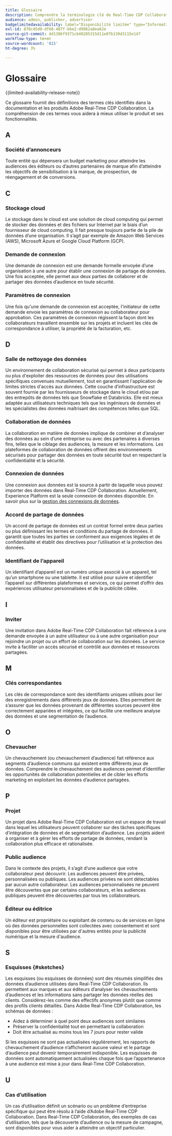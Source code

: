 ```yaml
---
title: Glossaire
description: Comprendre la terminologie clé de Real-Time CDP Collaboration
audience: admin, publisher, advertiser
badgelimitedavailability: label="Disponibilité limitée" type="Informative" url="https://helpx.adobe.com/legal/product-descriptions/real-time-customer-data-platform-collaboration.html newtab=true"
exl-id: 870c45d0-df68-487f-bbe2-d9862a8ea62e
source-git-commit: dd1386f9371cb40285315d11e07b139d3115e147
workflow-type: tm+mt
source-wordcount: '815'
ht-degree: 3%

---
```


# Glossaire

{{limited-availability-release-note}}

Ce glossaire fournit des définitions des termes clés identifiés dans la documentation et les produits Adobe Real-Time CDP Collaboration. La compréhension de ces termes vous aidera à mieux utiliser le produit et ses fonctionnalités.

## A

### Société d’annonceurs

Toute entité qui dépensera un budget marketing pour atteindre les audiences des éditeurs ou d’autres partenaires de marque afin d’atteindre les objectifs de sensibilisation à la marque, de prospection, de réengagement et de conversions.

## C

### Stockage cloud

Le stockage dans le cloud est une solution de cloud computing qui permet de stocker des données et des fichiers sur Internet par le biais d’un fournisseur de cloud computing. Il fait presque toujours partie de la pile de données d’une organisation. Il s’agit par exemple de Amazon Web Services (AWS), Microsoft Azure et Google Cloud Platform (GCP).

### Demande de connexion

Une demande de connexion est une demande formelle envoyée d’une organisation à une autre pour établir une connexion de partage de données. Une fois acceptée, elle permet aux deux parties de collaborer et de partager des données d’audience en toute sécurité.

### Paramètres de connexion

Une fois qu&#39;une demande de connexion est acceptée, l&#39;initiateur de cette demande envoie les paramètres de connexion au collaborateur pour approbation. Ces paramètres de connexion régissent la façon dont les collaborateurs travaillent ensemble sur les projets et incluent les clés de correspondance à utiliser, la propriété de la facturation, etc.

<!--

### Crosswalk

An identity crosswalk is a tool used to connect different identifiers across datasets to enrich your audience data with additional attributes or dimensions. It creates a bridge between different data points, allowing for a more comprehensive and cohesive view of the data.

-->

## D

### Salle de nettoyage des données

Un environnement de collaboration sécurisé qui permet à deux participants ou plus d&#39;exploiter des ressources de données pour des utilisations spécifiques convenues mutuellement, tout en garantissant l&#39;application de limites strictes d&#39;accès aux données. Cette couche d’infrastructure est souvent fournie par les fournisseurs de stockage dans le cloud et/ou par des entrepôts de données tels que Snowflake et Databricks. Elle est mieux adaptée aux utilisateurs techniques tels que les ingénieurs de données et les spécialistes des données maîtrisant des compétences telles que SQL.

### Collaboration de données

La collaboration en matière de données implique de combiner et d’analyser des données au sein d’une entreprise ou avec des partenaires à diverses fins, telles que le ciblage des audiences, la mesure et les informations. Les plateformes de collaboration de données offrent des environnements sécurisés pour partager des données en toute sécurité tout en respectant la confidentialité et la sécurité.

### Connexion de données

Une connexion aux données est la source à partir de laquelle vous pouvez importer des données dans Real-Time CDP Collaboration. Actuellement, Experience Platform est la seule connexion de données disponible. En savoir plus sur la [gestion des connexions de données](/help/guide/setup/manage-data-connection.md).

### Accord de partage de données

Un accord de partage de données est un contrat formel entre deux parties ou plus définissant les termes et conditions du partage de données. Il garantit que toutes les parties se conforment aux exigences légales et de confidentialité et établit des directives pour l’utilisation et la protection des données.

### Identifiant de l’appareil

Un identifiant d’appareil est un numéro unique associé à un appareil, tel qu’un smartphone ou une tablette. Il est utilisé pour suivre et identifier l’appareil sur différentes plateformes et services, ce qui permet d’offrir des expériences utilisateur personnalisées et de la publicité ciblée.

## I

### Inviter

Une invitation dans Adobe Real-Time CDP Collaboration fait référence à une demande envoyée à un autre utilisateur ou à une autre organisation pour rejoindre un projet ou un effort de collaboration sur les données. Le service invite à faciliter un accès sécurisé et contrôlé aux données et ressources partagées.

<!--

## J

### Join key

In the context of identity crosswalks, a join key is a unique identifier used to match and link different identifiers across datasets, enabling the integration and unification of audience data from various sources. For example, a hashed email (HEM) can be a join key.

-->

## M

### Clés correspondantes

Les clés de correspondance sont des identifiants uniques utilisés pour lier des enregistrements dans différents jeux de données. Elles permettent de s’assurer que les données provenant de différentes sources peuvent être correctement appariées et intégrées, ce qui facilite une meilleure analyse des données et une segmentation de l’audience.

## O

### Chevaucher

Un chevauchement (ou chevauchement d’audience) fait référence aux segments d’audience communs qui existent entre différents jeux de données. Comprendre le chevauchement des audiences permet d’identifier les opportunités de collaboration potentielles et de cibler les efforts marketing en exploitant les données d’audience partagées.

## P

### Projet

Un projet dans Adobe Real-Time CDP Collaboration est un espace de travail dans lequel les utilisateurs peuvent collaborer sur des tâches spécifiques d’intégration de données et de segmentation d’audience. Les projets aident à organiser et à gérer les efforts de partage de données, rendant la collaboration plus efficace et rationalisée.

### Public audience

Dans le contexte des projets, il s’agit d’une audience que votre collaborateur peut découvrir. Les audiences peuvent être privées, personnalisées ou publiques. Les audiences privées ne sont détectables par aucun autre collaborateur. Les audiences personnalisées ne peuvent être découvertes que par certains collaborateurs, et les audiences publiques peuvent être découvertes par tous les collaborateurs.

### Éditeur ou éditrice

Un éditeur est propriétaire ou exploitant de contenu ou de services en ligne où des données personnelles sont collectées avec consentement et sont disponibles pour être utilisées par d&#39;autres entités pour la publicité numérique et la mesure d&#39;audience.

## S

### Esquisses {#sketches}

Les esquisses (ou esquisses de données) sont des résumés simplifiés des données d’audience utilisées dans Real-Time CDP Collaboration. Ils permettent aux marques et aux éditeurs d’analyser les chevauchements d’audiences et les informations sans partager les données réelles des clients. Considérez-les comme des effectifs anonymes plutôt que comme des profils clients détaillés.
Dans Adobe Real-Time CDP Collaboration, les schémas de données :

* Aidez à déterminer à quel point deux audiences sont similaires
* Préserver la confidentialité tout en permettant la collaboration
* Doit être actualisé au moins tous les 7 jours pour rester valide

Si les esquisses ne sont pas actualisées régulièrement, les rapports de chevauchement d’audience n’afficheront aucune valeur et le partage d’audience peut devenir temporairement indisponible. Les esquisses de données sont automatiquement actualisées chaque fois que l’appartenance à une audience est mise à jour dans Real-Time CDP Collaboration.

## U

### Cas d’utilisation

Un cas d’utilisation définit un scénario ou un problème d’entreprise spécifique qui peut être résolu à l’aide d’Adobe Real-Time CDP Collaboration. Dans Real-Time CDP Collaboration, des exemples de cas d’utilisation, tels que la découverte d’audience ou la mesure de campagne, sont disponibles pour vous aider à atteindre un objectif particulier.
